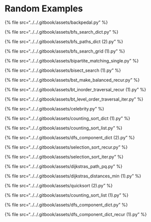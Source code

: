 # Random Examples

{% file src=“../../.gitbook/assets/backpedal.py” %}

{% file src=“../../.gitbook/assets/bfs\_search\_dict.py” %}

{% file src=“../../.gitbook/assets/bfs\_paths\_dict (2).py” %}

{% file src=“../../.gitbook/assets/bfs\_search\_grid (1).py” %}

{% file src=“../../.gitbook/assets/bipartite\_matching\_single.py” %}

{% file src=“../../.gitbook/assets/bisect\_search (1).py” %}

{% file src=“../../.gitbook/assets/bst\_make\_balanced\_recur.py” %}

{% file src=“../../.gitbook/assets/bt\_inorder\_traversal\_recur (1).py” %}

{% file src=“../../.gitbook/assets/bt\_level\_order\_traversal\_iter.py” %}

{% file src=“../../.gitbook/assets/celebrity.py” %}

{% file src=“../../.gitbook/assets/counting\_sort\_dict (1).py” %}

{% file src=“../../.gitbook/assets/counting\_sort\_list.py” %}

{% file src=“../../.gitbook/assets/dfs\_component\_dict (2).py” %}

{% file src=“../../.gitbook/assets/selection\_sort\_recur.py” %}

{% file src=“../../.gitbook/assets/selection\_sort\_iter.py” %}

{% file src=“../../.gitbook/assets/dijkstras\_path\_pq.py” %}

{% file src=“../../.gitbook/assets/dijkstras\_distances\_min (1).py” %}

{% file src=“../../.gitbook/assets/quicksort (2).py” %}

{% file src=“../../.gitbook/assets/counting\_sort\_list (1).py” %}

{% file src=“../../.gitbook/assets/dfs\_component\_dict.py” %}

{% file src=“../../.gitbook/assets/dfs\_component\_dict\_recur (1).py” %}
